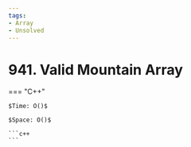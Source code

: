 ```yaml
---
tags:
- Array
- Unsolved
---
```



# 941. Valid Mountain Array

=== "C++"

    $Time: O()$

    $Space: O()$

    ```c++
    ```